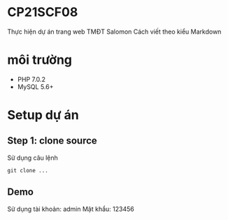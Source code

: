 # CP21SCF08
Thực hiện dự án trang web TMĐT Salomon
Cách viết theo kiểu Markdown

# môi trường
- PHP 7.0.2
- MySQL 5.6+

# Setup dự án
## Step 1: clone source
Sử dụng câu lệnh 
```
git clone ...
```

## Demo
Sử dụng tài khoản: admin
Mật khẩu: 123456

